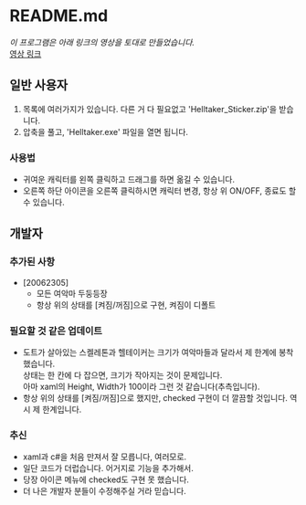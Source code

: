 # README.md
_이 프로그램은 아래 링크의 영상을 토대로 만들었습니다._   
[영상 링크](https://youtu.be/UkflQCKjDdg "개발자 라라 님의 영상")

## 일반 사용자
1. 목록에 여러가지가 있습니다. 다른 거 다 필요없고 'Helltaker_Sticker.zip'을 받습니다.
2. 압축을 풀고, 'Helltaker.exe' 파일을 열면 됩니다.

### 사용법
* 귀여운 캐릭터를 왼쪽 클릭하고 드래그를 하면 옮길 수 있습니다.   
* 오른쪽 하단 아이콘을 오른쪽 클릭하시면 캐릭터 변경, 항상 위 ON/OFF, 종료도 할 수 있습니다.


## 개발자

### 추가된 사항
* [20062305]
  + 모든 여악마 두둥등장
  + 항상 위의 상태를 [켜짐/꺼짐]으로 구현, 켜짐이 디폴트


### 필요할 것 같은 업데이트
* 도트가 살아있는 스켈레톤과 헬테이커는 크기가 여악마들과 달라서 제 한계에 봉착했습니다.   
상태는 한 칸에 다 잡으면, 크기가 작아지는 것이 문제입니다.   
아마 xaml의 Height, Width가 100이라 그런 것 같습니다(추측입니다).
* 항상 위의 상태를 [켜짐/꺼짐]으로 했지만, checked 구현이 더 깔끔할 것입니다. 역시 제 한계입니다.


### 추신
* xaml과 c#을 처음 만져서 잘 모릅니다, 여러모로.
* 일단 코드가 더럽습니다. 어거지로 기능을 추가해서.
* 당장 아이콘 메뉴에 checked도 구현 못 했습니다.
* 더 나은 개발자 분들이 수정해주실 거라 믿습니다.